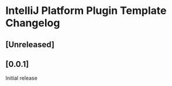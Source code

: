 <!-- Keep a Changelog guide -> https://keepachangelog.com -->

# IntelliJ Platform Plugin Template Changelog

## [Unreleased]

## [0.0.1]
Initial release
